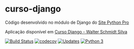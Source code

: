 # curso-django
Código desenvolvido no módulo de Django do [Site Python Pro](www.python.pro.br)

Aplicação disponível em [Curso Django - Walter Schmidt Silva](https://wschmidts-pythonprodjango.herokuapp.com/)

[![Build Status](https://travis-ci.org/WschmidtS/curso-django.svg?branch=master)](https://travis-ci.org/WschmidtS/curso-django)
[![codecov](https://codecov.io/gh/WschmidtS/curso-django/branch/master/graph/badge.svg)](https://codecov.io/gh/WschmidtS/curso-django)
[![Updates](https://pyup.io/repos/github/WschmidtS/curso-django/shield.svg)](https://pyup.io/repos/github/WschmidtS/curso-django/)
[![Python 3](https://pyup.io/repos/github/WschmidtS/curso-django/python-3-shield.svg)](https://pyup.io/repos/github/WschmidtS/curso-django/)


